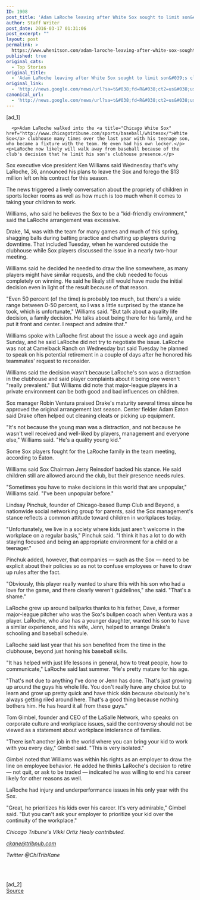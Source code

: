 ```yaml
---
ID: 1908
post_title: 'Adam LaRoche leaving after White Sox sought to limit son&#039;s clubhouse time &#8211; Chicago Tribune'
author: Staff Writer
post_date: 2016-03-17 01:31:06
post_excerpt: ""
layout: post
permalink: >
  https://www.whenitson.com/adam-laroche-leaving-after-white-sox-sought-to-limit-sons-clubhouse-time-chicago-tribune/
published: true
original_cats:
  - Top Stories
original_title:
  - 'Adam LaRoche leaving after White Sox sought to limit son&#039;s clubhouse time - Chicago Tribune'
original_link:
  - 'http://news.google.com/news/url?sa=t&#038;fd=R&#038;ct2=us&#038;usg=AFQjCNGfXB54JXFJ74hvSAFq_R6TVQwjDQ&#038;clid=c3a7d30bb8a4878e06b80cf16b898331&#038;cid=52779063637059&#038;ei=2QjqVpDTKJKKhQHsu7HACw&#038;url=http://www.chicagotribune.com/sports/baseball/whitesox/ct-adam-laroche-drake-clubhouse-20160316-story.html'
canonical_url:
  - 'http://news.google.com/news/url?sa=t&#038;fd=R&#038;ct2=us&#038;usg=AFQjCNGfXB54JXFJ74hvSAFq_R6TVQwjDQ&#038;clid=c3a7d30bb8a4878e06b80cf16b898331&#038;cid=52779063637059&#038;ei=2QjqVpDTKJKKhQHsu7HACw&#038;url=http://www.chicagotribune.com/sports/baseball/whitesox/ct-adam-laroche-drake-clubhouse-20160316-story.html'
---
```

 [ad_1]
<br><div data-role="pagination_page" data-content-page="1" readability="145.51567184519">
                          
      
      <p>Adam LaRoche walked into the <a title="Chicago White Sox" href="http://www.chicagotribune.com/sports/baseball/whitesox/">White Sox</a> clubhouse many times over the last year with his teenage son, who became a fixture with the team. He even had his own locker.</p><p>LaRoche now likely will walk away from baseball because of the club's decision that he limit his son's clubhouse presence.</p>
  <p>Sox executive vice president Ken Williams said Wednesday that's why LaRoche, 36, announced his plans to leave the Sox and forego the $13 million left on his contract for this season.</p><aside class="trb_embed" data-content-id="86244512" data-content-size="small" data-content-type="story" data-content-slug="ct-adam-laroche-white-sox-haugh-spt-0317-20160316" data-content-subtype="column" data-role="socialshare_item  imgsize_ratiosizecontainer " data-state=""/><p>The news triggered a lively conversation about the propriety of children in sports locker rooms as well as how much is too much when it comes to taking your children to work.</p><span class="trb_ar_cont" data-ar-cont="Article continues below"/>
    <p>Williams, who said he believes the Sox to be a "kid-friendly environment," said the LaRoche arrangement was excessive.</p><p>Drake, 14, was with the team for many games and much of this spring, shagging balls during batting practice and chatting up players during downtime. That included Tuesday, when he wandered outside the clubhouse while Sox players discussed the issue in a nearly two-hour meeting.</p><p>Williams said he decided he needed to draw the line somewhere, as many players might have similar requests, and the club needed to focus completely on winning. He said he likely still would have made the initial decision even in light of the result because of that reason.</p><span class="trb_ar_cont" data-ar-cont="Article continues below"/>
<aside class="trb_embed " data-content-embedlocation="Embed + (2)" data-content-id="86243180" data-content-size="large" data-content-type="video" data-content-slug="ct-white-sox-ken-williams-video-spt-20160316" data-content-subtype="premiumvideo" data-role="socialshare_item  mediamanager_container  imgsize_ratiosizecontainer lightbox_container  " data-state="" data-embed-id="86243180"/><p>"Even 50 percent (of the time) is probably too much, but there's a wide range between 0-50 percent, so I was a little surprised by the stance he took, which is unfortunate," Williams said. "But talk about a quality life decision, a family decision. He talks about being there for his family, and he put it front and center. I respect and admire that."</p><p>Williams spoke with LaRoche first about the issue a week ago and again Sunday, and he said LaRoche did not try to negotiate the issue. LaRoche was not at Camelback Ranch on Wednesday but said Tuesday he planned to speak on his potential retirement in a couple of days after he honored his teammates' request to reconsider.</p><p>Williams said the decision wasn't because LaRoche's son was a distraction in the clubhouse and said player complaints about it being one weren't "really prevalent." But Williams did note that major-league players in a private environment can be both good and bad influences on children.</p><p>Sox manager Robin Ventura praised Drake's maturity several times since he approved the original arrangement last season. Center fielder Adam Eaton said Drake often helped out cleaning cleats or picking up equipment.</p><aside class="trb_embed" data-content-size="small" data-content-type="blurb">
</aside><p>"It's not because the young man was a distraction, and not because he wasn't well received and well-liked by players, management and everyone else," Williams said. "He's a quality young kid."</p><p>Some Sox players fought for the LaRoche family in the team meeting, according to Eaton.</p><p>Williams said Sox Chairman Jerry Reinsdorf backed his stance. He said children still are allowed around the club, but their presence needs rules.</p><p>"Sometimes you have to make decisions in this world that are unpopular," Williams said. "I've been unpopular before."</p><p>Lindsay Pinchuk, founder of Chicago-based Bump Club and Beyond, a nationwide social networking group for parents, said the Sox management's stance reflects a common attitude toward children in workplaces today.</p><aside class="trb_embed" data-content-id="86236419" data-content-size="small" data-content-type="story" data-content-slug="ct-adam-laroche-white-sox-retiring-rosenbloom-20160316" data-content-subtype="column" data-role="socialshare_item  imgsize_ratiosizecontainer " data-state=""/><p>"Unfortunately, we live in a society where kids just aren't welcome in the workplace on a regular basis," Pinchuk said. "I think it has a lot to do with staying focused and being an appropriate environment for a child or a teenager."</p><p>Pinchuk added, however, that companies — such as the Sox — need to be explicit about their policies so as not to confuse employees or have to draw up rules after the fact.</p><p>"Obviously, this player really wanted to share this with his son who had a love for the game, and there clearly weren't guidelines," she said. "That's a shame."</p><p>LaRoche grew up around ballparks thanks to his father, Dave, a former major-league pitcher who was the Sox's bullpen coach when Ventura was a player. LaRoche, who also has a younger daughter, wanted his son to have a similar experience, and his wife, Jenn, helped to arrange Drake's schooling and baseball schedule.</p><p>LaRoche said last year that his son benefited from the time in the clubhouse, beyond just honing his baseball skills.</p><p>"It has helped with just life lessons in general, how to treat people, how to communicate," LaRoche said last summer. "He's pretty mature for his age.</p><p>"That's not due to anything I've done or Jenn has done. That's just growing up around the guys his whole life. You don't really have any choice but to learn and grow up pretty quick and have thick skin because obviously he's always getting riled around here. That's a good thing because nothing bothers him. He has heard it all from these guys."</p><p>Tom Gimbel, founder and CEO of the LaSalle Network, who speaks on corporate culture and workplace issues, said the controversy should not be viewed as a statement about workplace intolerance of families.</p><p>"There isn't another job in the world where you can bring your kid to work with you every day," Gimbel said. "This is very isolated."</p><p>Gimbel noted that Williams was within his rights as an employer to draw the line on employee behavior. He added he thinks LaRoche's decision to retire — not quit, or ask to be traded — indicated he was willing to end his career likely for other reasons as well.</p><p>LaRoche had injury and underperformance issues in his only year with the Sox.</p><p>"Great, he prioritizes his kids over his career. It's very admirable," Gimbel said. "But you can't ask your employer to prioritize your kid over the continuity of the workplace."</p><p><em>Chicago Tribune's Vikki Ortiz Healy contributed.</em></p><p><em><a href="mailto:ckane@tribpub.com">ckane@tribpub.com</a></em></p><p><em>Twitter @ChiTribKane</em></p><p>  </p></div>
<br>[ad_2]
<br><a href="http://news.google.com/news/url?sa=t&#038;fd=R&#038;ct2=us&#038;usg=AFQjCNGfXB54JXFJ74hvSAFq_R6TVQwjDQ&#038;clid=c3a7d30bb8a4878e06b80cf16b898331&#038;cid=52779063637059&#038;ei=2QjqVpDTKJKKhQHsu7HACw&#038;url=http://www.chicagotribune.com/sports/baseball/whitesox/ct-adam-laroche-drake-clubhouse-20160316-story.html">Source </a>